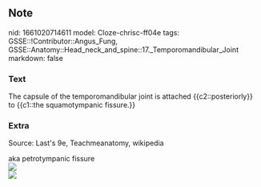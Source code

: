 ## Note
nid: 1661020714611
model: Cloze-chrisc-ff04e
tags: GSSE::!Contributor::Angus_Fung, GSSE::Anatomy::Head_neck_and_spine::17._Temporomandibular_Joint
markdown: false

### Text
The capsule of the temporomandibular joint is attached {{c2::posteriorly}} to {{c1::the squamotympanic fissure.}}

### Extra
Source: Last's 9e, Teachmeanatomy, wikipedia
<div>
  aka petrotympanic fissure
  <div><img src="Gray137.png"></div>
  <div><img src=
  "boney-surfaces-of-the-temporomandibular-joint.jpg"></div>
</div>
